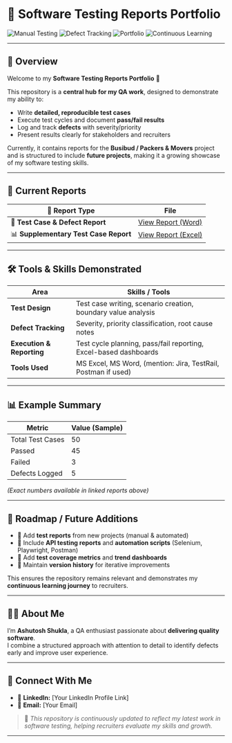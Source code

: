 # 🧪 Software Testing Reports Portfolio  

![Manual Testing](https://img.shields.io/badge/Testing-Manual-blue)
![Defect Tracking](https://img.shields.io/badge/Defects-Logged-success)
![Portfolio](https://img.shields.io/badge/Status-Active-green)
![Continuous Learning](https://img.shields.io/badge/Learning-Ongoing-orange)

---

## 📌 Overview  
Welcome to my **Software Testing Reports Portfolio** 👋  

This repository is a **central hub for my QA work**, designed to demonstrate my ability to:  
- Write **detailed, reproducible test cases**  
- Execute test cycles and document **pass/fail results**  
- Log and track **defects** with severity/priority  
- Present results clearly for stakeholders and recruiters  

Currently, it contains reports for the **Busibud / Packers & Movers** project and is structured to include **future projects**, making it a growing showcase of my software testing skills.  

---

## 📂 Current Reports  

| 📄 Report Type | File |
|---------------|------|
| 🧾 **Test Case & Defect Report** | [View Report (Word)](./AshutoshShukla_Busibud_TestingAssignment_v1..docx) |
| 📊 **Supplementary Test Case Report** | [View Report (Excel)](./Packers%20and%20Movers.xlsx) |

---

## 🛠️ Tools & Skills Demonstrated  

| Area | Skills / Tools |
|------|----------------|
| **Test Design** | Test case writing, scenario creation, boundary value analysis |
| **Defect Tracking** | Severity, priority classification, root cause notes |
| **Execution & Reporting** | Test cycle planning, pass/fail reporting, Excel-based dashboards |
| **Tools Used** | MS Excel, MS Word, (mention: Jira, TestRail, Postman if used) |

---

## 📊 Example Summary  

| Metric | Value (Sample) |
|-------|----------------|
| Total Test Cases | 50 |
| Passed | 45 |
| Failed | 3 |
| Defects Logged | 5 |

*(Exact numbers available in linked reports above)*  

---

## 🚀 Roadmap / Future Additions  

- 🔹 Add **test reports** from new projects (manual & automated)  
- 🔹 Include **API testing reports** and **automation scripts** (Selenium, Playwright, Postman)  
- 🔹 Add **test coverage metrics** and **trend dashboards**  
- 🔹 Maintain **version history** for iterative improvements  

This ensures the repository remains relevant and demonstrates my **continuous learning journey** to recruiters.  

---

## 👨‍💻 About Me  

I’m **Ashutosh Shukla**, a QA enthusiast passionate about **delivering quality software**.  
I combine a structured approach with attention to detail to identify defects early and improve user experience.  

---

## 🤝 Connect With Me  

- 💼 **LinkedIn:** [Your LinkedIn Profile Link]  
- 📧 **Email:** [Your Email]  

> 📢 *This repository is continuously updated to reflect my latest work in software testing, helping recruiters evaluate my skills and growth.*

---

